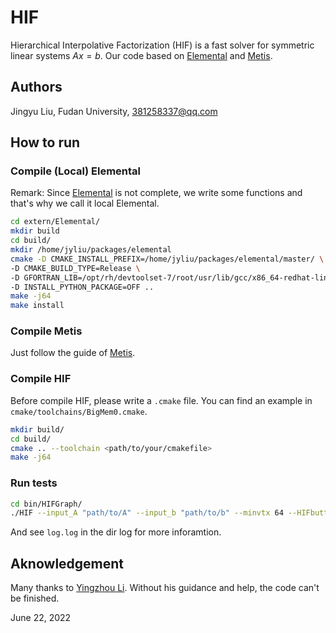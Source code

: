 # HIF

Hierarchical Interpolative Factorization (HIF) is a fast solver for symmetric linear systems $Ax=b$. Our code based on [Elemental](https://github.com/elemental/Elemental) and [Metis](http://glaros.dtc.umn.edu/gkhome/metis/metis/overview).

## Authors

Jingyu Liu, Fudan University, 381258337@qq.com

## How to run

### Compile (Local) Elemental

Remark: Since [Elemental](https://github.com/elemental/Elemental) is not complete, we write some functions and that's why we call it local Elemental.

``` bash
cd extern/Elemental/
mkdir build
cd build/
mkdir /home/jyliu/packages/elemental
cmake -D CMAKE_INSTALL_PREFIX=/home/jyliu/packages/elemental/master/ \
-D CMAKE_BUILD_TYPE=Release \
-D GFORTRAN_LIB=/opt/rh/devtoolset-7/root/usr/lib/gcc/x86_64-redhat-linux/7/  \
-D INSTALL_PYTHON_PACKAGE=OFF ..
make -j64
make install
```

### Compile Metis

Just follow the guide of [Metis](http://glaros.dtc.umn.edu/gkhome/metis/metis/overview).

### Compile HIF

Before compile HIF, please write a `.cmake` file. You can find an example in `cmake/toolchains/BigMem0.cmake`.

``` bash
mkdir build/
cd build/
cmake .. --toolchain <path/to/your/cmakefile>
make -j64
```

### Run tests

``` bash
cd bin/HIFGraph/
./HIF --input_A "path/to/A" --input_b "path/to/b" --minvtx 64 --HIFbutton true --tol 1e-3 --logApp true
```

And see `log.log` in the dir log for more inforamtion.

## Aknowledgement

Many thanks to [Yingzhou Li](https://www.yingzhouli.com/). Without his guidance and help, the code can't be finished.

June 22, 2022
